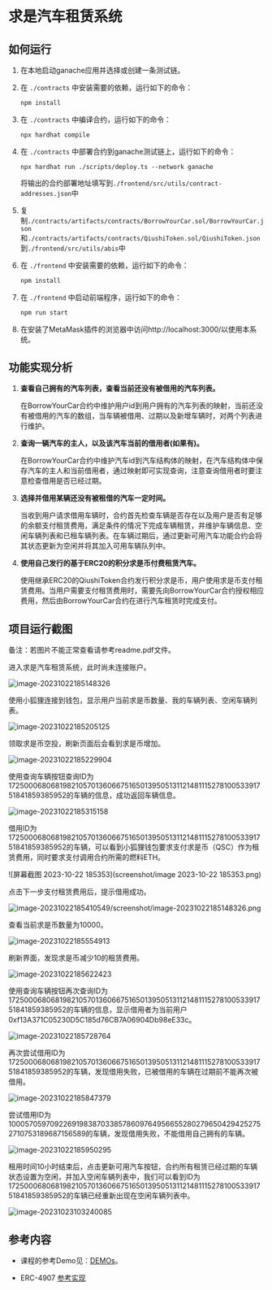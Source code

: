 # 求是汽车租赁系统

## 如何运行

1. 在本地启动ganache应用并选择或创建一条测试链。

2. 在 `./contracts` 中安装需要的依赖，运行如下的命令：
    ```bash
    npm install
    ```
    
3. 在 `./contracts` 中编译合约，运行如下的命令：
    ```bash
    npx hardhat compile
    ```
    
4. 在 `./contracts` 中部署合约到ganache测试链上，运行如下的命令：

    `npx hardhat run ./scripts/deploy.ts --network ganache`

    将输出的合约部署地址填写到`./frontend/src/utils/contract-addresses.json`中

5. 复制`./contracts/artifacts/contracts/BorrowYourCar.sol/BorrowYourCar.json`和`./contracts/artifacts/contracts/QiushiToken.sol/QiushiToken.json`到`./frontend/src/utils/abis`中

6. 在 `./frontend` 中安装需要的依赖，运行如下的命令：
    ```bash
    npm install
    ```

7. 在 `./frontend` 中启动前端程序，运行如下的命令：

    ```bash
    npm run start
    ```


8. 在安装了MetaMask插件的浏览器中访问http://localhost:3000/以使用本系统。

## 功能实现分析

1. **查看自己拥有的汽车列表，查看当前还没有被借用的汽车列表。**

   在BorrowYourCar合约中维护用户id到用户拥有的汽车列表的映射，当前还没有被借用的汽车的数组，当车辆被借用、过期以及新增车辆时，对两个列表进行维护。

2. **查询一辆汽车的主人，以及该汽车当前的借用者(如果有)。**

   在BorrowYourCar合约中维护汽车id到汽车结构体的映射，在汽车结构体中保存汽车的主人和当前借用者，通过映射即可实现查询，注意查询借用者时要注意检查借用是否已经过期。

3. **选择并借用某辆还没有被租借的汽车一定时间。**

   当收到用户请求借用车辆时，合约首先检查车辆是否存在以及用户是否有足够的余额支付租赁费用，满足条件的情况下完成车辆租赁，并维护车辆信息、空闲车辆列表和已租车辆列表。在车辆过期后，通过更新可用汽车功能合约会将其状态更新为空闲并将其加入可用车辆队列中。

4. **使用自己发行的基于ERC20的积分求是币付费租赁汽车。**

   使用继承ERC20的QiushiToken合约发行积分求是币，用户使用求是币支付租赁费用。当用户需要支付租赁费用时，需要先向BorrowYourCar合约授权相应费用，然后由BorrowYourCar合约在进行汽车租赁时完成支付。

## 项目运行截图

备注：若图片不能正常查看请参考readme.pdf文件。

进入求是汽车租赁系统，此时尚未连接账户。

![image-20231022185148326](screenshot/image-20231022185148326.png)

使用小狐狸连接到钱包，显示用户当前求是币数量、我的车辆列表、空闲车辆列表。

![image-20231022185205125](screenshot/image-20231022185205125.png)

领取求是币空投，刷新页面后会看到求是币增加。

![image-20231022185229904](screenshot/image-20231022185229904.png)

使用查询车辆按钮查询ID为17250006806819821057013606675165013950513112148111527810053391751841859385952的车辆的信息，成功返回车辆信息。

![image-20231022185315158](screenshot/image-20231022185315158.png)

借用ID为17250006806819821057013606675165013950513112148111527810053391751841859385952的车辆，可以看到小狐狸钱包要求支付求是币（QSC）作为租赁费用，同时要求支付调用合约所需的燃料ETH。

![屏幕截图 2023-10-22 185353](screenshot/image 2023-10-22 185353.png)

点击下一步支付租赁费用后，提示借用成功。

![image-20231022185410549](screenshot/image-20231022185410549.png)/screenshot/image-20231022185148326.png

查看当前求是币数量为10000。

![image-20231022185554913](screenshot/image-20231022185554913.png)

刷新界面，发现求是币减少10的租赁费用。

![image-20231022185622423](screenshot/mage-20231022185622423.png)

使用查询车辆按钮再次查询ID为17250006806819821057013606675165013950513112148111527810053391751841859385952的车辆的信息，显示借用者为当前用户0xf13A371C05230D5C185d76CB7A06904Db98eE33c。

![image-20231022185728764](screenshot\image-20231022185728764.png)

再次尝试借用ID为17250006806819821057013606675165013950513112148111527810053391751841859385952的车辆，发现借用失败，已被借用的车辆在过期前不能再次被借用。

![image-20231022185847379](screenshot/image-20231022185847379.png)

尝试借用ID为100057059709226919838703385786097649566552802796504294252752710753189687156589的车辆，发现借用失败，不能借用自己拥有的车辆。

![image-20231022185950295](screenshot/image-20231022185950295.png)

租用时间10小时结束后，点击更新可用汽车按钮，合约所有租赁已经过期的车辆状态设置为空闲，并加入空闲车辆列表中，我们可以看到ID为17250006806819821057013606675165013950513112148111527810053391751841859385952的车辆已经重新出现在空闲车辆列表中。

![image-20231023103240085](screenshot/image-20231023103240085.png)

## 参考内容

- 课程的参考Demo见：[DEMOs](https://github.com/LBruyne/blockchain-course-demos)。

- ERC-4907 [参考实现](https://eips.ethereum.org/EIPS/eip-4907)


